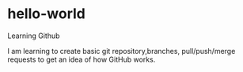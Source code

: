# hello-world
Learning Github

I am learning to create basic git repository,branches, pull/push/merge requests to get an idea of how GitHub works.
